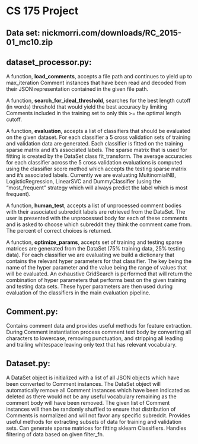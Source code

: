 # CS 175 Project

## Data set: nickmorri.com/downloads/RC_2015-01_mc10.zip

## dataset_processor.py:

A function, **load_comments**, accepts a file path and continues to yield up to max_iteration Comment instances that have
been read and decoded from their JSON representation contained in the given file path.

A function, **search_for_ideal_threshold**, searches for the best length cutoff (in words) threshold that would yield the
best accuracy by limiting Comments included in the training set to only this >= the optimal length cutoff.

A function, **evaluation**, accepts a list of classifiers that should be evaluated on the given dataset.
For each classifier a 5 cross validation sets of training and validation data are generated. Each classifier is fitted
on the training sparse matrix and it’s associated labels. The sparse matrix that is used for fitting is created by the
DataSet class fit_transform. The average accuracies for each classifier across the 5 cross validation evaluations is
computed using the classifier score method which accepts the testing sparse matrix and it’s associated labels.
Currently we are evaluating MultinomialNB, LogisticRegression, LinearSVC and DummyClassifier (using the “most_frequent”
strategy which will always predict the label which is most frequent).

A function, **human_test**, accepts a list of unprocessed comment bodies with their associated subreddit labels are
retrieved from the DataSet. The user is presented with the unprocessed body for each of these comments and is asked to
choose which subreddit they think the comment came from. The percent of correct choices is returned.

A function, **optimize_params**, accepts set of training and testing sparse matrices are generated from the DataSet
(75% training data, 25% testing data). For each classifier we are evaluating we build a dictionary that contains the
relevant hyper parameters for that classifier. The key being the name of the hyper parameter and the value being the
range of values that will be evaluated. An exhaustive GridSearch is performed that will return the combination of
hyper parameters that performs best on the given training and testing data sets. These hyper parameters are then used
during evaluation of the classifiers in the main evaluation pipeline.


## Comment.py:

Contains comment data and provides useful methods for feature extraction. During Comment instantiation process
comment text body by converting all characters to lowercase, removing punctuation, and stripping all leading and
trailing whitespace leaving only text that has relevant vocabulary.


## Dataset.py:

A DataSet object is initialized with a list of all JSON objects which have been converted to Comment instances.
The DataSet object will automatically remove all Comment instances which have been indicated as deleted as there would
not be any useful vocabulary remaining as the comment body will have been removed. The given list of Comment instances
will then be randomly shuffled to ensure that distribution of Comments is normalized and will not favor any specific
subreddit. Provides useful methods for extracting subsets of data for training and validation sets. Can generate
sparse matrices for fitting sklearn Classifiers. Handles filtering of data based on given filter_fn.



